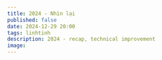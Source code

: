 ```yaml
---
title: 2024 - Nhìn lại
published: false
date: 2024-12-29 20:00
tags: linhtinh
description: 2024 - recap, technical improvement
image: 
---
```


